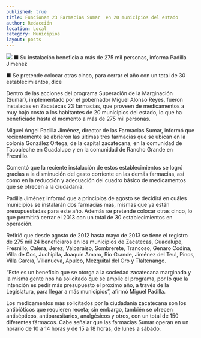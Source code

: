 ```yaml
---
published: true
title: Funcionan 23 Farmacias Sumar  en 20 municipios del estado
author: Redacción
location: Local
category: Municipios
layout: posts
---
```


![](http://i.imgur.com/nVBW8y8m.jpg)
■ Su instalación beneficia a más de 275 mil personas, informa Padilla Jiménez

■ Se pretende colocar otras cinco, para cerrar el año con un total de 30 establecimientos, dice

Dentro de las acciones del programa Superación de la Marginación (Sumar), implementado por el gobernador Miguel Alonso Reyes, fueron instaladas en Zacatecas 23 farmacias, que proveen de medicamentos a muy bajo costo a los habitantes de 20 municipios del estado, lo que ha beneficiado hasta el momento a más de 275 mil personas.

Miguel Angel Padilla Jiménez, director de las Farmacias Sumar, informó que recientemente se abrieron las últimas tres farmacias que se ubican en la colonia González Ortega, de la capital zacatecana; en la comunidad de Tacoaleche en Guadalupe y en la comunidad de Rancho Grande en Fresnillo.

Comentó que la reciente instalación de estos establecimientos se logró gracias a la disminución del gasto corriente en las demás farmacias, así como en la reducción y adecuación del cuadro básico de medicamentos que se ofrecen a la ciudadanía.

Padilla Jiménez informó que a principios de agosto se decidirá en cuáles municipios se instalarán dos farmacias más, mismas que ya están presupuestadas para este año. Además se pretende colocar otras cinco, lo que permitirá cerrar el 2013 con un total de 30 establecimientos en operación.

Refirió que desde agosto de 2012 hasta mayo de 2013 se tiene el registro de 275 mil 24 beneficiaros en los municipios de Zacatecas, Guadalupe, Fresnillo, Calera, Jerez, Valparaíso, Sombrerete, Trancoso, Genaro Codina, Villa de Cos, Juchipila, Joaquín Amaro, Río Grande, Jiménez del Teul, Pinos, Villa García, Villanueva, Apulco, Mezquital del Oro y Tlaltenango.

“Este es un beneficio que se otorga a la sociedad zacatecana marginada y la misma gente nos ha solicitado que se amplie el programa, por lo que la intención es pedir más presupuesto el próximo año, a través de la Legislatura, para llegar a más municipios”, afirmó Miguel Padilla.

Los medicamentos más solicitados por la ciudadanía zacatecana son los antibióticos que requieren receta; sin embargo, también se ofrecen antisépticos, antiparasitarios, analgésicos y otros, con un total de 150 diferentes fármacos.
Cabe señalar que las farmacias Sumar operan en un horario de 10 a 14 horas y de 15 a 18 horas, de lunes a sábado.
